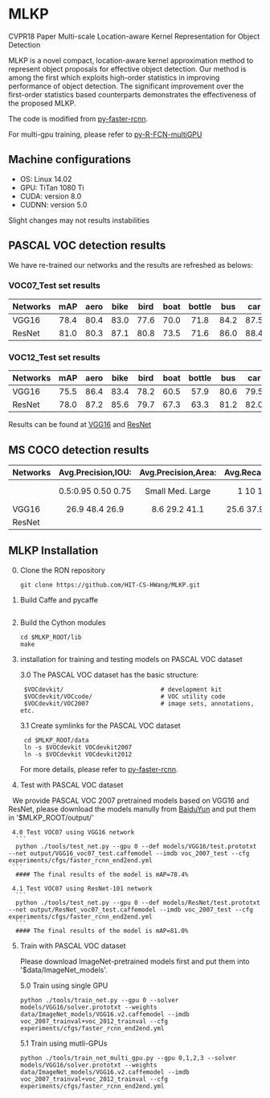 # MLKP
CVPR18 Paper Multi-scale Location-aware Kernel Representation for Object Detection

MLKP is a novel compact, location-aware kernel approximation method to represent object proposals for effective object detection. Our method is among the first which exploits high-order statistics in improving performance of object detection. The significant improvement
over the first-order statistics based counterparts demonstrates the effectiveness of the proposed MLKP.

The code is modified from [py-faster-rcnn](https://github.com/rbgirshick/py-faster-rcnn). 

For multi-gpu training, please refer to [py-R-FCN-multiGPU](https://github.com/bharatsingh430/py-R-FCN-multiGPU/)

## Machine configurations

- OS: Linux 14.02
- GPU: TiTan 1080 Ti
- CUDA: version 8.0
- CUDNN: version 5.0

Slight changes may not results instabilities

## PASCAL VOC detection results

   We have re-trained our networks and the results are refreshed as belows:
   
   ### VOC07_Test set results
   
Networks | mAP |aero|bike|bird|boat|bottle| bus| car| cat|chair| cow|table| dog|horse|mbike|person|plant|sheep|sofa|train|tv |
---------|:---:|:--:|:--:|:--:|:--:|:----:|:--:|:--:|:--:|:---:|:--:|:---:|:--:|:---:|:---:|:----:|:---:|:---:|:--:|:---:|:-:|
  VGG16  | 78.4|80.4|83.0|77.6|70.0| 71.8 |84.2|87.5|86.7| 67.0|83.1| 70.3|84.9| 85.5| 81.9| 79.2 | 52.6| 79.7|79.6|81.7|81.4|     
  ResNet | 81.0|80.3|87.1|80.8|73.5| 71.6 |86.0|88.4|88.8| 66.9|86.2| 72.8|88.7| 87.4| 86.7| 84.3 | 56.7| 84.9|81.0|86.7|81.7|   

   ### VOC12_Test set results
   
Networks | mAP |aero|bike|bird|boat|bottle| bus| car| cat|chair| cow|table| dog|horse|mbike|person|plant|sheep|sofa|train|tv |
---------|:---:|:--:|:--:|:--:|:--:|:----:|:--:|:--:|:--:|:---:|:--:|:---:|:--:|:---:|:---:|:----:|:---:|:---:|:--:|:---:|:-:|
  VGG16  | 75.5|86.4|83.4|78.2|60.5| 57.9 |80.6|79.5|91.2| 56.4|81.0| 58.6|91.3| 84.4| 84.3| 83.5 | 56.5|77.8|67.5|83.9|67.4|
  ResNet | 78.0|87.2|85.6|79.7|67.3| 63.3 |81.2|82.0|92.9| 60.2|82.1| 61.0|91.2| 84.7| 86.6| 85.5 | 60.6|80.8|69.5|85.8|72.4|
  
  Results can be found at [VGG16](http://host.robots.ox.ac.uk:8080/anonymous/TENHEH.html) and [ResNet](http://host.robots.ox.ac.uk:8080/anonymous/NF0WFQ.html)
  
## MS COCO detection results

Networks | Avg.Precision,IOU: | Avg.Precision,Area: |  Avg.Recal,#Det:  |    Avg.Recal,Area:  | 
|--------|:------------------:|:-------------------:|:-----------------:|:-------------------:|
|        |0.5:0.95  0.50  0.75| Small   Med.  Large |   1    10     100 | Small   Med.  Large |
  VGG16  |  26.9    48.4  26.9|  8.6    29.2   41.1 | 25.6  37.9   38.9 |  16.0   44.1   59.0 |
  ResNet |
## MLKP Installation 

0. Clone the RON repository
    ```
    git clone https://github.com/HIT-CS-HWang/MLKP.git
    ```
1. Build Caffe and pycaffe

    ```

    ```

2. Build the Cython modules
    ```
    cd $MLKP_ROOT/lib
    make
    ```
    
3. installation for training and testing models on PASCAL VOC dataset

    3.0 The PASCAL VOC dataset has the basic structure:
    
        $VOCdevkit/                           # development kit
        $VOCdevkit/VOCcode/                   # VOC utility code
        $VOCdevkit/VOC2007                    # image sets, annotations, etc.
        
    3.1 Create symlinks for the PASCAL VOC dataset
    
        cd $MLKP_ROOT/data
        ln -s $VOCdevkit VOCdevkit2007
        ln -s $VOCdevkit VOCdevkit2012
    
    For more details, please refer to [py-faster-rcnn](https://github.com/rbgirshick/py-faster-rcnn). 

 4. Test with PASCAL VOC dataset

     We provide PASCAL VOC 2007 pretrained models based on VGG16 and ResNet, please download the models manully from [BaiduYun](https://pan.baidu.com/s/1HgxsixN674ZfGE-9lm77KQ) and put them in '$MLKP_ROOT/output/'
   
     4.0 Test VOC07 using VGG16 network
      ```     
      python ./tools/test_net.py --gpu 0 --def models/VGG16/test.prototxt --net output/VGG16_voc07_test.caffemodel --imdb voc_2007_test --cfg experiments/cfgs/faster_rcnn_end2end.yml
     ```
      #### The final results of the model is mAP=78.4%
   
     4.1 Test VOC07 using ResNet-101 network   
      ```
      python ./tools/test_net.py --gpu 0 --def models/ResNet/test.prototxt --net output/ResNet_voc07_test.caffemodel --imdb voc_2007_test --cfg experiments/cfgs/faster_rcnn_end2end.yml
      ```
      #### The final results of the model is mAP=81.0%
  
 5. Train with PASCAL VOC dataset
    
     Please download ImageNet-pretrained models first and put them into '$data/ImageNet_models'.
   
     5.0 Train using single GPU
   
      ```
      python ./tools/train_net.py --gpu 0 --solver models/VGG16/solver.prototxt --weights data/ImageNet_models/VGG16.v2.caffemodel --imdb voc_2007_trainval+voc_2012_trainval --cfg experiments/cfgs/faster_rcnn_end2end.yml    
      ```
   
     5.1 Train using mutli-GPUs
   
      ```
      python ./tools/train_net_multi_gpu.py --gpu 0,1,2,3 --solver models/VGG16/solver.prototxt --weights data/ImageNet_models/VGG16.v2.caffemodel --imdb voc_2007_trainval+voc_2012_trainval --cfg experiments/cfgs/faster_rcnn_end2end.yml        
      ```
